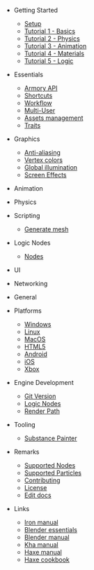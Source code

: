 
* Getting Started

  * [Setup](getting_started/setup.md)
  * [Tutorial 1 - Basics](getting_started/tutorial1.md)
  * [Tutorial 2 - Physics](getting_started/tutorial2.md)
  * [Tutorial 3 - Animation](getting_started/tutorial3.md)
  * [Tutorial 4 - Materials](getting_started/tutorial4.md)
  * [Tutorial 5 - Logic](getting_started/tutorial5.md)

* Essentials

  * [Armory API](http://armory3d.org/manual/api)
  * [Shortcuts](essentials/shortcuts.md)
  * [Workflow](essentials/workflow.md)
  * [Multi-User](essentials/workflow_multiuser.md)
  * [Assets management](essentials/assetsmanagement.md)
  * [Traits](essentials/traits.md)

* Graphics

  * [Anti-aliasing](graphics/antialiasing.md)
  * [Vertex colors](graphics/vertexcolors.md)
  * [Global illumination](graphics/global_illumination.md)
  * [Screen Effects](graphics/screen-effects.md)

* Animation

* Physics

* Scripting

  * [Generate mesh](scripting/generate_mesh.md)

* Logic Nodes

  * [Nodes](logic_nodes/nodes.md)

* UI

* Networking

* General

* Platforms

  * [Windows](platforms/windows.md)
  * [Linux](platforms/linux.md)
  * [MacOS](platforms/macos.md)
  * [HTML5](platforms/html5.md)
  * [Android](platforms/android.md)
  * [iOS](platforms/ios.md)
  * [Xbox](platforms/xbox.md)

* Engine Development

  * [Git Version](dev/gitversion.md)
  * [Logic Nodes](dev/logicnodes.md)
  * [Render Path](dev/renderpath.md)

* Tooling

  * [Substance Painter](tooling/substancepainter.md)

* Remarks

  * [Supported Nodes](remarks/supported_nodes.md)
  * [Supported Particles](remarks/supported_particles.md)
  * [Contributing](remarks/contributing.md)
  * [License](remarks/license.md)
  * [Edit docs](https://github.com/armory3d/armory_docs)

* Links

  * [Iron manual](http://armory3d.org/iron/)
  * [Blender essentials](https://www.youtube.com/watch?v=kes2qmijy7w&list=PLa1F2ddGya_8V90Kd5eC5PeBjySbXWGK1)
  * [Blender manual](https://www.blender.org/manual/)
  * [Kha manual](https://github.com/KTXSoftware/Kha/wiki)
  * [Haxe manual](https://haxe.org/manual/introduction.html)
  * [Haxe cookbook](http://code.haxe.org/category/beginner/)
